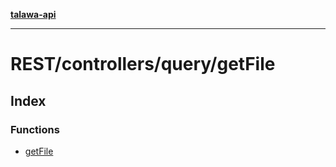 [**talawa-api**](../../../../README.md)

***

# REST/controllers/query/getFile

## Index

### Functions

- [getFile](functions/getFile.md)
